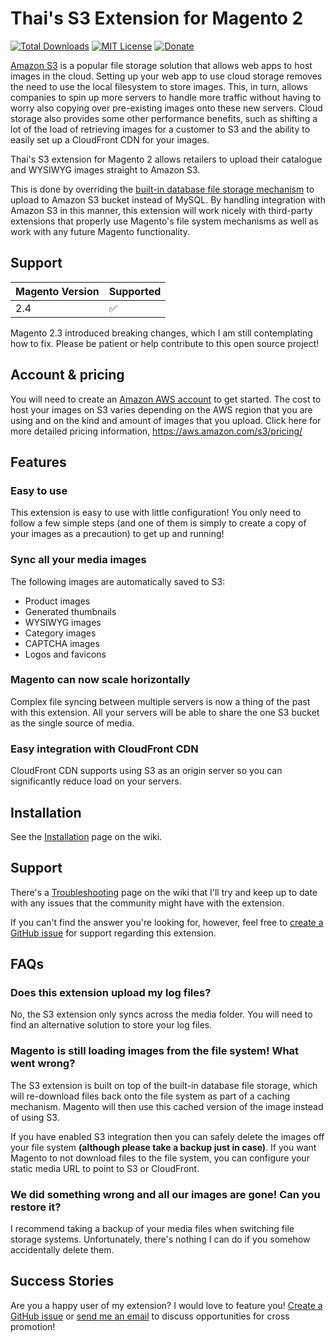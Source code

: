 Thai's S3 Extension for Magento 2
=================================

[![Total Downloads](https://poser.pugx.org/thaiphan/magento2-s3/d/total.svg)](https://packagist.org/packages/thaiphan/magento2-s3)
[![MIT License](https://poser.pugx.org/thaiphan/magento2-s3/license.svg)](https://packagist.org/packages/thaiphan/magento2-s3)
[![Donate](https://img.shields.io/badge/Donate-PayPal-green.svg)](https://www.paypal.me/thaiphan)

[Amazon S3](https://aws.amazon.com/s3/) is a popular file storage solution that allows web apps to host images in the cloud. Setting up your web app to use cloud storage removes the need to use the local filesystem to store images. This, in turn, allows companies to spin up more servers to handle more traffic without having to worry also copying over pre-existing images onto these new servers. Cloud storage also provides some other performance benefits, such as shifting a lot of the load of retrieving images for a customer to S3 and the ability to easily set up a CloudFront CDN for your images.

Thai's S3 extension for Magento 2 allows retailers to upload their catalogue and WYSIWYG images straight to Amazon S3.

This is done by overriding the [built-in database file storage mechanism](https://docs.magento.com/m2/ee/user_guide/system/media-storage-database.html) to upload to Amazon S3 bucket instead of MySQL. By handling integration with Amazon S3 in this manner, this extension will work nicely with third-party extensions that properly use Magento's file system mechanisms as well as work with any future Magento functionality.

Support
-------

| Magento Version | Supported                     |
| :-------------- | :---------------------------- |
| 2.4             | :white_check_mark:            |

Magento 2.3 introduced breaking changes, which I am still contemplating how to fix. Please be patient or help contribute to this open source project!

Account & pricing
-----------------

You will need to create an [Amazon AWS account](https://portal.aws.amazon.com/gp/aws/developer/registration/index.html) to get started. The cost to host your images on S3 varies depending on the AWS region that you are using and on the kind and amount of images that you upload. Click here for more detailed pricing information, https://aws.amazon.com/s3/pricing/

Features
--------

### Easy to use

This extension is easy to use with little configuration! You only need to follow a few simple steps (and one of them is simply to create a copy of your images as a precaution) to get up and running!

### Sync all your media images

The following images are automatically saved to S3:

* Product images
* Generated thumbnails
* WYSIWYG images
* Category images
* CAPTCHA images
* Logos and favicons

### Magento can now scale horizontally

Complex file syncing between multiple servers is now a thing of the past with this extension. All your servers will be able to share the one S3 bucket as the single source of media.

### Easy integration with CloudFront CDN

CloudFront CDN supports using S3 as an origin server so you can significantly reduce load on your servers.

Installation
------------

See the [Installation](https://github.com/thaiphan/magento2-s3/wiki/Installation) page on the wiki.

Support
-------

There's a [Troubleshooting](https://github.com/thaiphan/magento2-s3/wiki/Troubleshooting) page on the wiki that I'll try and keep up to date with any issues that the community might have with the extension.

If you can't find the answer you're looking for, however, feel free to [create a GitHub issue](https://github.com/thaiphan/magento2-s3/issues/new) for support regarding this extension.

FAQs
----

### Does this extension upload my log files?

No, the S3 extension only syncs across the media folder. You will need to find an alternative solution to store your log files.

### Magento is still loading images from the file system! What went wrong?

The S3 extension is built on top of the built-in database file storage, which will re-download files back onto the file system as part of a caching mechanism. Magento will then use this cached version of the image instead of using S3.

If you have enabled S3 integration then you can safely delete the images off your file system **(although please take a backup just in case)**. If you want Magento to not download files to the file system, you can configure your static media URL to point to S3 or CloudFront.


### We did something wrong and all our images are gone! Can you restore it?

I recommend taking a backup of your media files when switching file storage systems. Unfortunately, there's nothing I can do if you somehow accidentally delete them.

Success Stories
---------------

Are you a happy user of my extension? I would love to feature you! [Create a GitHub issue](https://github.com/thaiphan/magento2-s3/issues/new) or [send me an email](mailto:thai@outlook.com) to discuss opportunities for cross promotion!
